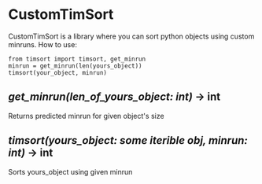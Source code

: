 # CustomTimSort
CustomTimSort is a library where you can sort python objects using custom minruns.
How to use:
```
from timsort import timsort, get_minrun
minrun = get_minrun(len(yours_object))
timsort(your_object, minrun)
```

## *get_minrun(len_of_yours_object: int)* -> int
Returns predicted minrun for given object's size

## *timsort(yours_object: some iterible obj, minrun: int)* -> int
Sorts yours_object using given minrun
